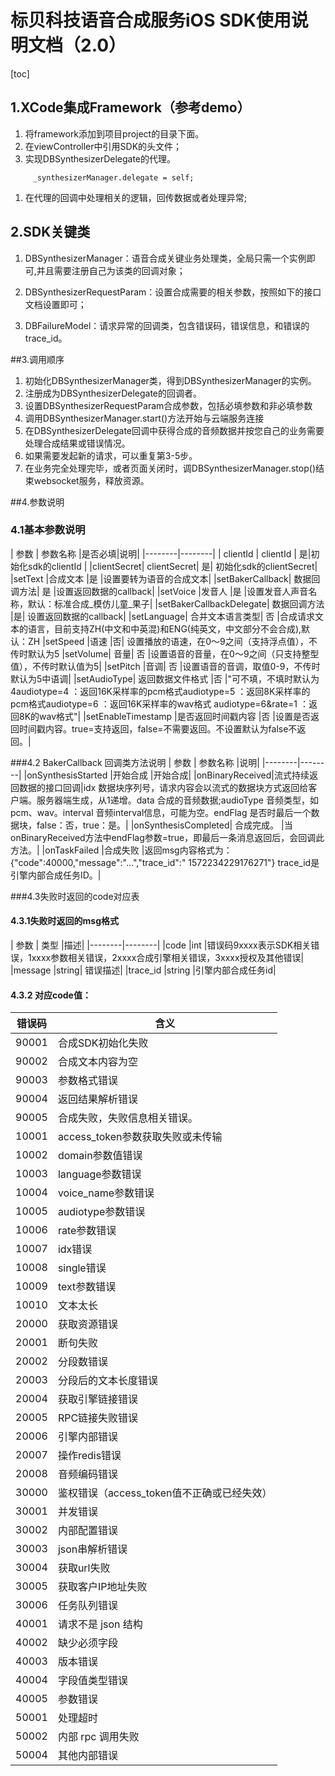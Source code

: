 # 标贝科技语音合成服务iOS SDK使用说明文档（2.0）

[toc]

## 1.XCode集成Framework（参考demo） 


1. 将framework添加到项目project的目录下面。
1. 在viewController中引用SDK的头文件；
1. 实现DBSynthesizerDelegate的代理。
```
     _synthesizerManager.delegate = self;
``` 
1. 在代理的回调中处理相关的逻辑，回传数据或者处理异常;

## 2.SDK关键类

1. DBSynthesizerManager：语音合成关键业务处理类，全局只需一个实例即可,并且需要注册自己为该类的回调对象；

2. DBSynthesizerRequestParam：设置合成需要的相关参数，按照如下的接口文档设置即可；
3. DBFailureModel：请求异常的回调类，包含错误码，错误信息，和错误的trace_id。

##3.调用顺序
1. 初始化DBSynthesizerManager类，得到DBSynthesizerManager的实例。
1. 注册成为DBSynthesizerDelegate的回调者。
1. 设置DBSynthesizerRequestParam合成参数，包括必填参数和非必填参数
1. 调用DBSynthesizerManager.start()方法开始与云端服务连接
1. 在DBSynthesizerDelegate回调中获得合成的音频数据并按您自己的业务需要处理合成结果或错误情况。
1. 如果需要发起新的请求，可以重复第3-5步。
1. 在业务完全处理完毕，或者页面关闭时，调DBSynthesizerManager.stop()结束websocket服务，释放资源。

##4.参数说明
### 4.1基本参数说明

| 参数 | 参数名称 |是否必填|说明|
|--------|--------|
|  clientId  |  clientId | 是|初始化sdk的clientId    |
|clientSecret|	clientSecret|	是|	初始化sdk的clientSecret|
|setText	|合成文本	|是	|设置要转为语音的合成文本|
|setBakerCallback|	数据回调方法|	是	|设置返回数据的callback|
|setVoice	|发音人	|是	|设置发音人声音名称，默认：标准合成_模仿儿童_果子|
|setBakerCallbackDelegate|	数据回调方法	|是|	设置返回数据的callback|
|setLanguage|	合并文本语言类型|	否	|合成请求文本的语言，目前支持ZH(中文和中英混)和ENG(纯英文，中文部分不会合成),默认：ZH
|setSpeed	|语速	|否|	设置播放的语速，在0～9之间（支持浮点值），不传时默认为5
|setVolume|	音量|	否	|设置语音的音量，在0～9之间（只支持整型值），不传时默认值为5|
|setPitch	|音调|	否	|设置语音的音调，取值0-9，不传时默认为5中语调|
|setAudioType|	返回数据文件格式	|否	|"可不填，不填时默认为4audiotype=4 ：返回16K采样率的pcm格式audiotype=5 ：返回8K采样率的pcm格式audiotype=6 ：返回16K采样率的wav格式  audiotype=6&rate=1 ：返回8K的wav格式"|
|setEnableTimestamp	|是否返回时间戳内容	|否	|设置是否返回时间戳内容。true=支持返回，false=不需要返回。不设置默认为false不返回。|

###4.2 BakerCallback 回调类方法说明
| 参数 | 参数名称 |说明|
|--------|--------|
|onSynthesisStarted	|开始合成	|开始合成|
|onBinaryReceived|流式持续返回数据的接口回调|idx  数据块序列号，请求内容会以流式的数据块方式返回给客户端。服务器端生成，从1递增。data 合成的音频数据;audioType  音频类型，如pcm、wav。interval  音频interval信息，可能为空。endFlag  是否时最后一个数据块，false：否，true：是。|
|onSynthesisCompleted|	合成完成。	|当onBinaryReceived方法中endFlag参数=true，即最后一条消息返回后，会回调此方法。|
|onTaskFailed	|合成失败	|返回msg内容格式为：{"code":40000,"message":"…","trace_id":" 1572234229176271"} trace_id是引擎内部合成任务ID。|

###4.3失败时返回的code对应表
#### 4.3.1失败时返回的msg格式
| 参数 | 类型 |描述|
|--------|--------|
|code	|int	|错误码9xxxx表示SDK相关错误，1xxxx参数相关错误，2xxxx合成引擎相关错误，3xxxx授权及其他错误|
|message	|string|	错误描述|
|trace_id	|string	|引擎内部合成任务id|

#### 4.3.2 对应code值：
| 错误码 | 含义 |
|--------|--------|
|90001	|合成SDK初始化失败|
|90002	|合成文本内容为空|
|90003	|参数格式错误|
|90004	|返回结果解析错误|
|90005	|合成失败，失败信息相关错误。|
|10001	|access_token参数获取失败或未传输|
|10002	|domain参数值错误|
|10003	|language参数错误|
|10004	|voice_name参数错误|
|10005	|audiotype参数错误|
|10006	|rate参数错误|
|10007	|idx错误|
|10008	|single错误|
|10009	|text参数错误|
|10010	|文本太长|
|20000|	获取资源错误|
|20001	|断句失败|
|20002	|分段数错误|
|20003	|分段后的文本长度错误|
|20004	|获取引擎链接错误|
|20005	|RPC链接失败错误|
|20006	|引擎内部错误|
|20007|	操作redis错误|
|20008	|音频编码错误|
|30000	|鉴权错误（access_token值不正确或已经失效）|
|30001|	并发错误|
|30002	|内部配置错误|
|30003	|json串解析错误|
|30004|	获取url失败|
|30005|	获取客户IP地址失败|
|30006|	任务队列错误|
|40001	|请求不是 json 结构 |
|40002	|缺少必须字段 |
|40003	|版本错误 |
|40004	|字段值类型错误 |
|40005|	参数错误 |
|50001|	处理超时 |
|50002	|内部 rpc 调用失败| 
|50004|	其他内部错误 |



